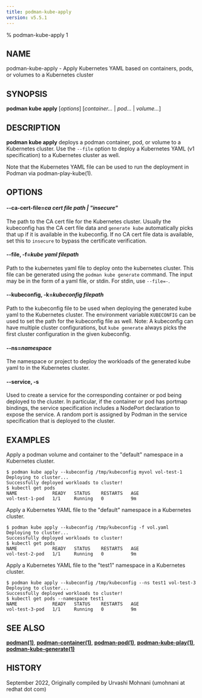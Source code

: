 ```yaml
---
title: podman-kube-apply
version: v5.5.1
---
```


% podman-kube-apply 1

## NAME
podman-kube-apply - Apply Kubernetes YAML based on containers, pods, or volumes to a Kubernetes cluster

## SYNOPSIS
**podman kube apply** [*options*] [*container...* | *pod...* | *volume...*]

## DESCRIPTION
**podman kube apply** deploys a podman container, pod, or volume to a Kubernetes cluster. Use the `--file` option to deploy a Kubernetes YAML (v1 specification) to a Kubernetes cluster as well.

Note that the Kubernetes YAML file can be used to run the deployment in Podman via podman-play-kube(1).

## OPTIONS

#### **--ca-cert-file**=*ca cert file path | "insecure"*

The path to the CA cert file for the Kubernetes cluster. Usually the kubeconfig has the CA cert file data and `generate kube` automatically picks that up if it is available in the kubeconfig. If no CA cert file data is available, set this to `insecure` to bypass the certificate verification.

#### **--file**, **-f**=*kube yaml filepath*

Path to the kubernetes yaml file to deploy onto the kubernetes cluster. This file can be generated using the `podman kube generate` command. The input may be in the form of a yaml file, or stdin. For stdin, use `--file=-`.

#### **--kubeconfig**, **-k**=*kubeconfig filepath*

Path to the kubeconfig file to be used when deploying the generated kube yaml to the Kubernetes cluster. The environment variable `KUBECONFIG` can be used to set the path for the kubeconfig file as well.
Note: A kubeconfig can have multiple cluster configurations, but `kube generate` always picks the first cluster configuration in the given kubeconfig.

#### **--ns**=*namespace*

The namespace or project to deploy the workloads of the generated kube yaml to in the Kubernetes cluster.

#### **--service**, **-s**

Used to create a service for the corresponding container or pod being deployed to the cluster. In particular, if the container or pod has portmap bindings, the service specification includes a NodePort declaration to expose the service. A random port is assigned by Podman in the service specification that is deployed to the cluster.

## EXAMPLES

Apply a podman volume and container to the "default" namespace in a Kubernetes cluster.
```
$ podman kube apply --kubeconfig /tmp/kubeconfig myvol vol-test-1
Deploying to cluster...
Successfully deployed workloads to cluster!
$ kubectl get pods
NAME             READY   STATUS    RESTARTS   AGE
vol-test-1-pod   1/1     Running   0          9m
```

Apply a Kubernetes YAML file to the "default" namespace in a Kubernetes cluster.
```
$ podman kube apply --kubeconfig /tmp/kubeconfig -f vol.yaml
Deploying to cluster...
Successfully deployed workloads to cluster!
$ kubectl get pods
NAME             READY   STATUS    RESTARTS   AGE
vol-test-2-pod   1/1     Running   0          9m
```

Apply a Kubernetes YAML file to the "test1" namespace in a Kubernetes cluster.
```
$ podman kube apply --kubeconfig /tmp/kubeconfig --ns test1 vol-test-3
Deploying to cluster...
Successfully deployed workloads to cluster!
$ kubectl get pods --namespace test1
NAME             READY   STATUS    RESTARTS   AGE
vol-test-3-pod   1/1     Running   0          9m

```

## SEE ALSO
**[podman(1)](podman.1.md)**, **[podman-container(1)](podman-container.1.md)**, **[podman-pod(1)](podman-pod.1.md)**, **[podman-kube-play(1)](podman-kube-play.1.md)**, **[podman-kube-generate(1)](podman-kube-generate.1.md)**

## HISTORY
September 2022, Originally compiled by Urvashi Mohnani (umohnani at redhat dot com)
